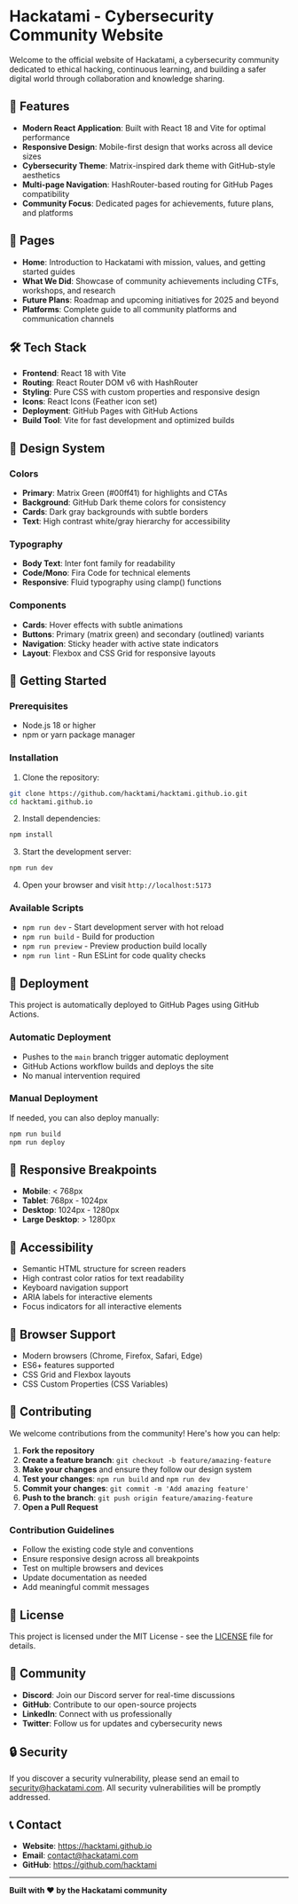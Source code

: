 # Hackatami - Cybersecurity Community Website

Welcome to the official website of Hackatami, a cybersecurity community dedicated to ethical hacking, continuous learning, and building a safer digital world through collaboration and knowledge sharing.

## 🚀 Features

- **Modern React Application**: Built with React 18 and Vite for optimal performance
- **Responsive Design**: Mobile-first design that works across all device sizes
- **Cybersecurity Theme**: Matrix-inspired dark theme with GitHub-style aesthetics
- **Multi-page Navigation**: HashRouter-based routing for GitHub Pages compatibility
- **Community Focus**: Dedicated pages for achievements, future plans, and platforms

## 📄 Pages

- **Home**: Introduction to Hackatami with mission, values, and getting started guides
- **What We Did**: Showcase of community achievements including CTFs, workshops, and research
- **Future Plans**: Roadmap and upcoming initiatives for 2025 and beyond
- **Platforms**: Complete guide to all community platforms and communication channels

## 🛠️ Tech Stack

- **Frontend**: React 18 with Vite
- **Routing**: React Router DOM v6 with HashRouter
- **Styling**: Pure CSS with custom properties and responsive design
- **Icons**: React Icons (Feather icon set)
- **Deployment**: GitHub Pages with GitHub Actions
- **Build Tool**: Vite for fast development and optimized builds

## 🎨 Design System

### Colors
- **Primary**: Matrix Green (#00ff41) for highlights and CTAs
- **Background**: GitHub Dark theme colors for consistency
- **Cards**: Dark gray backgrounds with subtle borders
- **Text**: High contrast white/gray hierarchy for accessibility

### Typography
- **Body Text**: Inter font family for readability
- **Code/Mono**: Fira Code for technical elements
- **Responsive**: Fluid typography using clamp() functions

### Components
- **Cards**: Hover effects with subtle animations
- **Buttons**: Primary (matrix green) and secondary (outlined) variants
- **Navigation**: Sticky header with active state indicators
- **Layout**: Flexbox and CSS Grid for responsive layouts

## 🚀 Getting Started

### Prerequisites
- Node.js 18 or higher
- npm or yarn package manager

### Installation

1. Clone the repository:
```bash
git clone https://github.com/hacktami/hacktami.github.io.git
cd hacktami.github.io
```

2. Install dependencies:
```bash
npm install
```

3. Start the development server:
```bash
npm run dev
```

4. Open your browser and visit `http://localhost:5173`

### Available Scripts

- `npm run dev` - Start development server with hot reload
- `npm run build` - Build for production
- `npm run preview` - Preview production build locally
- `npm run lint` - Run ESLint for code quality checks

## 🚀 Deployment

This project is automatically deployed to GitHub Pages using GitHub Actions.

### Automatic Deployment
- Pushes to the `main` branch trigger automatic deployment
- GitHub Actions workflow builds and deploys the site
- No manual intervention required

### Manual Deployment
If needed, you can also deploy manually:
```bash
npm run build
npm run deploy
```

## 📱 Responsive Breakpoints

- **Mobile**: < 768px
- **Tablet**: 768px - 1024px
- **Desktop**: 1024px - 1280px
- **Large Desktop**: > 1280px

## 🎯 Accessibility

- Semantic HTML structure for screen readers
- High contrast color ratios for text readability
- Keyboard navigation support
- ARIA labels for interactive elements
- Focus indicators for all interactive elements

## 🔧 Browser Support

- Modern browsers (Chrome, Firefox, Safari, Edge)
- ES6+ features supported
- CSS Grid and Flexbox layouts
- CSS Custom Properties (CSS Variables)

## 🤝 Contributing

We welcome contributions from the community! Here's how you can help:

1. **Fork the repository**
2. **Create a feature branch**: `git checkout -b feature/amazing-feature`
3. **Make your changes** and ensure they follow our design system
4. **Test your changes**: `npm run build` and `npm run dev`
5. **Commit your changes**: `git commit -m 'Add amazing feature'`
6. **Push to the branch**: `git push origin feature/amazing-feature`
7. **Open a Pull Request**

### Contribution Guidelines

- Follow the existing code style and conventions
- Ensure responsive design across all breakpoints
- Test on multiple browsers and devices
- Update documentation as needed
- Add meaningful commit messages

## 📝 License

This project is licensed under the MIT License - see the [LICENSE](LICENSE) file for details.

## 🌟 Community

- **Discord**: Join our Discord server for real-time discussions
- **GitHub**: Contribute to our open-source projects
- **LinkedIn**: Connect with us professionally
- **Twitter**: Follow us for updates and cybersecurity news

## 🔒 Security

If you discover a security vulnerability, please send an email to security@hackatami.com. All security vulnerabilities will be promptly addressed.

## 📞 Contact

- **Website**: https://hacktami.github.io
- **Email**: contact@hackatami.com
- **GitHub**: https://github.com/hacktami

---

**Built with ❤️ by the Hackatami community**
